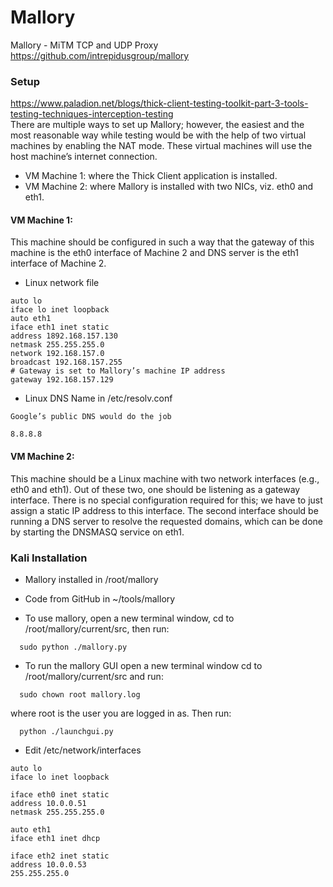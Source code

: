 # Mallory
Mallory - MiTM TCP and UDP Proxy  
https://github.com/intrepidusgroup/mallory

### Setup
https://www.paladion.net/blogs/thick-client-testing-toolkit-part-3-tools-testing-techniques-interception-testing  
There are multiple ways to set up Mallory; however, the easiest and the most reasonable way while testing would be with the help of two virtual machines by enabling the NAT mode. These virtual machines will use the host machine’s internet connection.

* VM Machine 1: where the Thick Client application is installed.
* VM Machine 2: where Mallory is installed with two NICs, viz. eth0 and eth1.


#### VM Machine 1:
This machine should be configured in such a way that the gateway of this machine is the eth0 interface of Machine 2 and DNS server is the eth1 interface of Machine 2.

* Linux network file
```
auto lo
iface lo inet loopback
auto eth1
iface eth1 inet static
address 1892.168.157.130
netmask 255.255.255.0
network 192.168.157.0
broadcast 192.168.157.255
# Gateway is set to Mallory’s machine IP address
gateway 192.168.157.129
```
* Linux DNS Name in /etc/resolv.conf
```
Google’s public DNS would do the job

8.8.8.8
```


#### VM Machine 2:
This machine should be a Linux machine with two network interfaces (e.g., eth0 and eth1). Out of these two, one should be listening as a gateway interface. There is no special configuration required for this; we have to just assign a static IP address to this interface. The second interface should be running a DNS server to resolve the requested domains, which can be done by starting the DNSMASQ service on eth1.



### Kali Installation

* Mallory installed in /root/mallory
* Code from GitHub in ~/tools/mallory

* To use mallory, open a new terminal window, cd to /root/mallory/current/src, then run:
```
  sudo python ./mallory.py
```

* To run the mallory GUI open a new terminal window cd to /root/mallory/current/src and run:
```
  sudo chown root mallory.log
```
  where root is the user you are logged in as. Then run:
```
  python ./launchgui.py
```

* Edit /etc/network/interfaces
```
auto lo
iface lo inet loopback

iface eth0 inet static
address 10.0.0.51
netmask 255.255.255.0

auto eth1
iface eth1 inet dhcp

iface eth2 inet static
address 10.0.0.53
255.255.255.0
```
